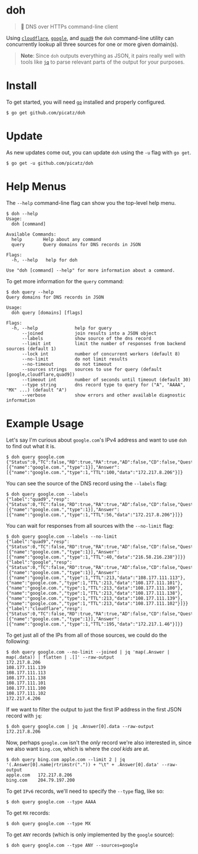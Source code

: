 # doh
> 🍩  DNS over HTTPs command-line client

Using [`cloudflare`](https://developers.cloudflare.com/1.1.1.1/dns-over-https/), [`google`](https://developers.google.com/speed/public-dns/docs/dns-over-https), and [`quad9`](https://quad9.net/doh-quad9-dns-servers/) the `doh` command-line utility can concurrently lookup all three sources for one or more given domain(s).

> **Note**: Since `doh` outputs everything as JSON, it pairs really well with tools like [`jq`](https://stedolan.github.io/jq/) to parse relevant parts of the output for your purposes.

# Install
To get started, you will need [`go`](https://golang.org/doc/install) installed and properly configured.
```shell
$ go get github.com/picatz/doh
```

# Update
As new updates come out, you can update `doh` using the `-u` flag with `go get`.
```shell
$ go get -u github.com/picatz/doh
```

# Help Menus
The `--help` command-line flag can show you the top-level help menu.
```console
$ doh --help
Usage:
  doh [command]

Available Commands:
  help        Help about any command
  query       Query domains for DNS records in JSON

Flags:
  -h, --help   help for doh

Use "doh [command] --help" for more information about a command.
```

To get more information for the `query` command:
```console
$ doh query --help
Query domains for DNS records in JSON

Usage:
  doh query [domains] [flags]

Flags:
  -h, --help              help for query
      --joined            join results into a JSON object
      --labels            show source of the dns record
      --limit int         limit the number of responses from backend sources (default 1)
      --lock int          number of concurrent workers (default 8)
      --no-limit          do not limit results
      --no-timeout        do not timeout
      --sources strings   sources to use for query (default [google,cloudflare,quad9])
      --timeout int       number of seconds until timeout (default 30)
      --type string       dns record type to query for ("A", "AAAA", "MX" ...) (default "A")
      --verbose           show errors and other available diagnostic information
```

# Example Usage
Let's say I'm curious about `google.com`'s IPv4 address and want to use `doh` to find out what it is.
```console
$ doh query google.com 
{"Status":0,"TC":false,"RD":true,"RA":true,"AD":false,"CD":false,"Question":[{"name":"google.com.","type":1}],"Answer":[{"name":"google.com.","type":1,"TTL":100,"data":"172.217.8.206"}]}
```

You can see the source of the DNS record using the `--labels` flag:
```console
$ doh query google.com --labels
{"label":"quad9","resp":{"Status":0,"TC":false,"RD":true,"RA":true,"AD":false,"CD":false,"Question":[{"name":"google.com.","type":1}],"Answer":[{"name":"google.com.","type":1,"TTL":56,"data":"172.217.8.206"}]}}
```

You can wait for responses from all sources with the `--no-limit` flag:
```console
$ doh query google.com --labels --no-limit
{"label":"quad9","resp":{"Status":0,"TC":false,"RD":true,"RA":true,"AD":false,"CD":false,"Question":[{"name":"google.com.","type":1}],"Answer":[{"name":"google.com.","type":1,"TTL":40,"data":"216.58.216.238"}]}}
{"label":"google","resp":{"Status":0,"TC":false,"RD":true,"RA":true,"AD":false,"CD":false,"Question":[{"name":"google.com.","type":1}],"Answer":[{"name":"google.com.","type":1,"TTL":213,"data":"108.177.111.113"},{"name":"google.com.","type":1,"TTL":213,"data":"108.177.111.101"},{"name":"google.com.","type":1,"TTL":213,"data":"108.177.111.100"},{"name":"google.com.","type":1,"TTL":213,"data":"108.177.111.138"},{"name":"google.com.","type":1,"TTL":213,"data":"108.177.111.139"},{"name":"google.com.","type":1,"TTL":213,"data":"108.177.111.102"}]}}
{"label":"cloudflare","resp":{"Status":0,"TC":false,"RD":true,"RA":true,"AD":false,"CD":false,"Question":[{"name":"google.com.","type":1}],"Answer":[{"name":"google.com.","type":1,"TTL":195,"data":"172.217.1.46"}]}}
```

To get just all of the IPs from all of those sources, we could do the following:
```console
$ doh query google.com --no-limit --joined | jq 'map(.Answer | map(.data)) | flatten | .[]' --raw-output
172.217.8.206
108.177.111.139
108.177.111.113
108.177.111.138
108.177.111.101
108.177.111.100
108.177.111.102
172.217.4.206
```

If we want to filter the output to just the first IP address in the first JSON record with `jq`:
```console
$ doh query google.com | jq .Answer[0].data --raw-output
172.217.8.206
```

Now, perhaps `google.com` isn't the _only_ record we're also interested in, since we also want `bing.com`, which is where the _cool kids_ are at.
```console
$ doh query bing.com apple.com --limit 2 | jq '(.Answer[0].name|rtrimstr(".")) + "\t" + .Answer[0].data' --raw-output
apple.com	172.217.8.206
bing.com	204.79.197.200
```

To get `IPv6` records, we'll need to specify the `--type` flag, like so:
```
$ doh query google.com --type AAAA
```

To get `MX` records:
```
$ doh query google.com --type MX
```

To get `ANY` records (which is only implemented by the `google` source):
```
$ doh query google.com --type ANY --sources=google
```

